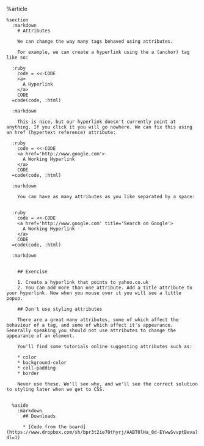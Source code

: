 %article
  
    %section
      :markdown
        # Attributes
  
        We can change the way many tags behaved using attributes.
  
        For example, we can create a hyperlink using the a (anchor) tag like so:
  
      :ruby
        code = <<-CODE
        <a>
          A Hyperlink
        </a>
        CODE
      =code(code, :html)
  
      :markdown
  
        This is nice, but our hyperlink doesn't currently point at anything. If you click it you will go nowhere. We can fix this using an href (hypertext reference) attribute:
  
      :ruby
        code = <<-CODE
        <a href='http://www.google.com'>
          A Working Hyperlink
        </a>
        CODE
      =code(code, :html)
  
      :markdown
  
        You can have as many attributes as you like separated by a space:
  
  
      :ruby
        code = <<-CODE
        <a href='http://www.google.com' title='Search on Google'>
          A Working Hyperlink
        </a>
        CODE
      =code(code, :html)
  
      :markdown
  
  
        ## Exercise
  
        1. Create a hyperlink that points to yahoo.co.uk
        2. You can add more than one attribute. Add a title attribute to your hyperlink. Now when you mouse over it you will see a little popup.
  
        ## Don't use styling attributes
  
        There are a great many attributes, some of which affect the behaviour of a tag, and some of which affect it's appearance. Generally speaking you should not use attributes to change the appearance of an element.
  
        You'll find some tutorials online suggesting attributes such as:
  
        * color
        * background-color
        * cell-padding
        * border
  
        Never use these. We'll see why, and we'll see the correct solution to styling later when we get to CSS.
  
  
      %aside
        :markdown
          ## Downloads
  
          * [Code from the board](https://www.dropbox.com/sh/bpr3t2ie70thyrj/AABT0lHa_0d-EYwwSvvptBeva?dl=1)
  
  